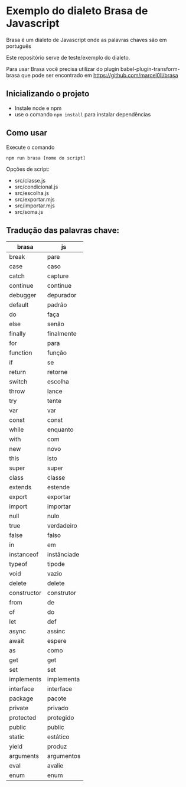# Exemplo do dialeto Brasa de Javascript

Brasa é um dialeto de Javascript onde as palavras chaves são em português

Este repositório serve de teste/exemplo do dialeto.

Para usar Brasa você precisa utilizar do plugin babel-plugin-transform-brasa que
pode ser encontrado em https://github.com/marcel0ll/brasa

## Inicializando o projeto

* Instale node e npm
* use o comando `npm install` para instalar dependências

## Como usar

Execute o comando

`npm run brasa [nome do script]`


Opções de script:

- src/classe.js
- src/condicional.js
- src/escolha.js
- src/exportar.mjs
- src/importar.mjs
- src/soma.js


## Tradução das palavras chave:

| brasa         | js          |
| ------------- | ---------   |
| break         | pare        |
| case          | caso        |
| catch         | capture     |
| continue      | continue    |
| debugger      | depurador   |
| default       | padrão      |
| do            | faça        |
| else          | senão       |
| finally       | finalmente  |
| for           | para        |
| function      | função      |
| if            | se          |
| return        | retorne     |
| switch        | escolha     |
| throw         | lance       |
| try           | tente       |
| var           | var         |
| const         | const       |
| while         | enquanto    |
| with          | com         |
| new           | novo        |
| this          | isto        |
| super         | super       |
| class         | classe      |
| extends       | estende     |
| export        | exportar    |
| import        | importar    |
| null          | nulo        |
| true          | verdadeiro  |
| false         | falso       |
| in            | em          |
| instanceof    | instânciade |
| typeof        | tipode      |
| void          | vazio       |
| delete        | delete      |
| constructor   | construtor  |
| from          | de          |
| of            | do          |
| let           | def         |
| async         | assinc      |
| await         | espere      |
| as            | como        |
| get           | get         |
| set           | set         |
| implements    | implementa  |
| interface     | interface   |
| package       | pacote      |
| private       | privado     |
| protected     | protegido   |
| public        | public      |
| static        | estático    |
| yield         | produz      |
| arguments     | argumentos  |
| eval          | avalie      |
| enum          | enum        |
